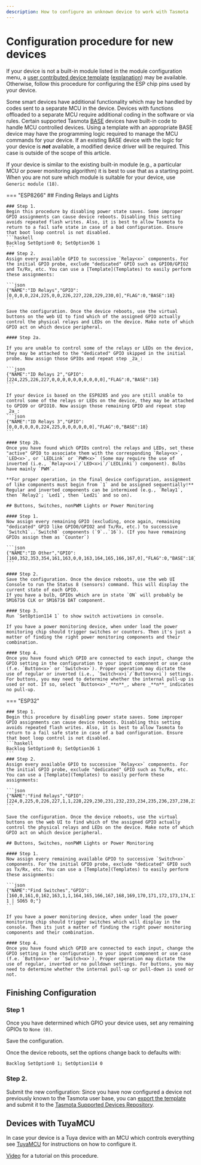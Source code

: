 ```yaml
---
description: How to configure an unknown device to work with Tasmota
---
```

# Configuration procedure for new devices

If your device is not a built-in module listed in the module configuration menu, a [user contributed device template](https://templates.blakadder.com/) ([explanation](Templates)) may be available. Otherwise, follow this procedure for configuring the ESP chip pins used by your device.

Some smart devices have additional functionality which may be handled by codes sent to a separate MCU in the device. Devices with functions offloaded to a separate MCU require additional coding in the software or via rules. Certain supported Tasmota [BASE](Templates#base) devices have built-in code to handle MCU controlled devices. Using a template with an appropriate BASE device may have the programming logic required to manage the MCU commands for your device. If an existing BASE device with the logic for your device is **_not_** available, a modified device driver will be required. This case is outside of the scope of this article.

If your device is similar to the existing built-in module (e.g., a particular MCU or power monitoring algorithm) it is best to use that as a starting point. When you are not sure which module is suitable for your device, use `Generic module (18)`.  

=== "ESP8266"
    ## Finding Relays and Lights

    ### Step 1. 
    Begin this procedure by disabling power state saves. Some improper GPIO assignments can cause device reboots. Disabling this setting avoids repeated flash writes. Also, it is best to allow Tasmota to return to a fail safe state in case of a bad configuration. Ensure that boot loop control is not disabled.  
    ```haskell
    Backlog SetOption0 0; SetOption36 1
    ```  
    ### Step 2. 
    Assign every available GPIO to successive `Relay<x>` components. For the initial GPIO probe, exclude "dedicated" GPIO such as GPIO0/GPIO2 and Tx/Rx, etc. You can use a [Template](Templates) to easily perform these assignments:  

    ```json
    {"NAME":"ID Relays","GPIO":[0,0,0,0,224,225,0,0,226,227,228,229,230,0],"FLAG":0,"BASE":18}
    ```  

    Save the configuration. Once the device reboots, use the virtual buttons on the web UI to find which of the assigned GPIO actually control the physical relays and LEDs on the device. Make note of which GPIO act on which device peripheral.    

    #### Step 2a. 

    If you are unable to control some of the relays or LEDs on the device, they may be attached to the "dedicated" GPIO skipped in the initial probe. Now assign those GPIOs and repeat step _2a_:          

    ```json
    {"NAME":"ID Relays 2","GPIO":[224,225,226,227,0,0,0,0,0,0,0,0,0,0],"FLAG":0,"BASE":18}
    ```

    If your device is based on the ESP8285 and you are still unable to control some of the relays or LEDs on the device, they may be attached to GPIO9 or GPIO10. Now assign those remaining GPIO and repeat step _2a_:  
    ```json
    {"NAME":"ID Relays 3","GPIO":[0,0,0,0,0,0,224,225,0,0,0,0,0,0],"FLAG":0,"BASE":18}
    ```

    #### Step 2b. 
    Once you have found which GPIOs control the relays and LEDs, set these "active" GPIO to associate them with the corresponding `Relay<x>`, `LED<x>`, or `LEDLink` or `PWM<x>` (Some may require the use of inverted (i.e., `Relay<x>i`/`LED<x>i`/`LEDLinki`) component). Bulbs have mainly `PWM`.  

    **For proper operation, in the final device configuration, assignment of like components must begin from `1` and be assigned sequentially!** Regular and inverted components can be intermixed (e.g., `Relay1`, then `Relay2`; `Led1`, then `Led2i` and so on).

    ## Buttons, Switches, nonPWM Lights or Power Monitoring 

    #### Step 1.
    Now assign every remaining GPIO (excluding, once again, remaining "dedicated" GPIO like GPIO0/GPIO2 and Tx/Rx, etc.) to successive `Switch1`..`Switch8` components (`9`..`16`). (If you have remaining GPIOs assign them as `Counter`) 

    ```json
    {"NAME":"ID Other","GPIO":[160,352,353,354,161,163,0,0,163,164,165,166,167,0],"FLAG":0,"BASE":18}
    ```

    #### Step 2.
    Save the configuration. Once the device reboots, use the web UI Console to run the Status 8 (sensors) command. This will display the current state of each GPIO.
    If you have a bulb, GPIOs which are in state `ON` will probably be SM16716 CLK or SM16716 DAT component.   

    #### Step 3.
    Run `SetOption114 1` to show switch activations in console.

    If you have a power monitoring device, when under load the power monitoring chip should trigger switches or counters. Then it's just a matter of finding the right power monitoring components and their combination.

    #### Step 4. 
    Once you have found which GPIO are connected to each input, change the GPIO setting in the configuration to your input component or use case (f.e. `Button<x>` or `Switch<x>`). Proper operation may dictate the use of regular or inverted (i.e., `Switch<x>i`/`Button<x>i`) settings. For buttons, you may need to determine whether the internal pull-up is used or not. If so, select `Button<x>`_**n**_, where _**n**_ indicates no pull-up.

=== "ESP32"


    ### Step 1. 
    Begin this procedure by disabling power state saves. Some improper GPIO assignments can cause device reboots. Disabling this setting avoids repeated flash writes. Also, it is best to allow Tasmota to return to a fail safe state in case of a bad configuration. Ensure that boot loop control is not disabled.  
    ```haskell
    Backlog SetOption0 0; SetOption36 1
    ```  
    ### Step 2. 
    Assign every available GPIO to successive `Relay<x>` components. For the initial GPIO probe, exclude "dedicated" GPIO such as Tx/Rx, etc. You can use a [Template](Templates) to easily perform these assignments:  

    ```json
    {"NAME":"Find Relays","GPIO":[224,0,225,0,226,227,1,1,228,229,230,231,232,233,234,235,236,237,238,239,240,241,242,243,0,0,0,0,244,245,246,247,248,249,250,251],"FLAG":0,"BASE":1}
    ```  

    Save the configuration. Once the device reboots, use the virtual buttons on the web UI to find which of the assigned GPIO actually control the physical relays and LEDs on the device. Make note of which GPIO act on which device peripheral.    

    ## Buttons, Switches, nonPWM Lights or Power Monitoring 

    #### Step 1.
    Now assign every remaining available GPIO to successive `Switch<x>` components. For the initial GPIO probe, exclude "dedicated" GPIO such as Tx/Rx, etc. You can use a [Template](Templates) to easily perform these assignments:  

    ```json
    {"NAME":"Find Switches","GPIO":[160,0,161,0,162,163,1,1,164,165,166,167,168,169,170,171,172,173,174,175,176,177,178,179,0,0,0,0,180,181,182,183,184,185,186,187],"FLAG":0,"BASE":1,"CMND":"SO114 1 | SO65 0;"}
    ```

    If you have a power monitoring device, when under load the power monitoring chip should trigger switches which will display in the console. Then its just a matter of finding the right power monitoring components and their combination.

    #### Step 4. 
    Once you have found which GPIO are connected to each input, change the GPIO setting in the configuration to your input component or use case (f.e. `Button<x>` or `Switch<x>`). Proper operation may dictate the use of regular, inverted or no pulldown settings. For buttons, you may need to determine whether the internal pull-up or pull-down is used or not. 

## Finishing Configuration
### Step 1
Once you have determined which GPIO your device uses, set any remaining GPIOs to `None (0)`.

Save the configuration.

Once the device reboots, set the options change back to defaults with:
```
Backlog SetOption0 1; SetOption114 0
```

### Step 2. 
Submit the new configuration:
Since you have now configured a device not previously known to the Tasmota user base, you can [export the template](Templates#exporting-your-template) and submit it to the [Tasmota Supported Devices Repository](https://templates.blakadder.com/new.html).  

## Devices with TuyaMCU 
In case your device is a Tuya device with an MCU which controls everything see [TuyaMCU](TuyaMCU) for instructions on how to configure it.

[Video](https://youtu.be/5Oa27pCHtYo?t=518) for a tutorial on this procedure.  
